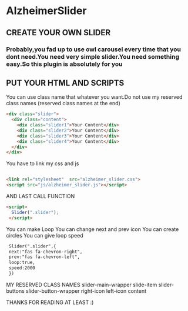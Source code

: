 # AlzheimerSlider
## CREATE YOUR OWN SLIDER 

### Probably,you fad up to use owl carousel every time that you dont need.You need very simple slider.You need something easy.So this plugin is absolutely for you

## PUT YOUR HTML AND SCRIPTS
You can use class name that whatever you want.Do not use my reserved class names (reserved class names at the end)

```html
<div class="slider">
  <div class="content">
    <div class="slider1">Your Content</div>
    <div class="slider2">Your Content</div>    
    <div class="slider3">Your Content</div>    
    <div class="slider4">Your Content</div>    
  </div>
</div>
```


You have to link my css and js

```html

<link rel="stylesheet"  src="alzheimer_slider.css">
<script src="js/alzheimer_slider.js"></script>

```



AND LAST CALL FUNCTION



```html
<script>
  Slider(".slider");
 </script>

```

 
 
 
 You can make Loop
 You can change next and prev icon
 You can create circles
 You can give loop speed

```html
 Slider(".slider",{
 next:"fas fa-chevron-right",
 prev:"fas fa-chevron-left",
 loop:true,
 speed:2000
 })
```
 
 
 MY RESERVED CLASS NAMES
 slider-main-wrapper
 slide-item
 slider-buttons
 slider-button-wrapper
 right-icon
 left-icon
 content
 
 
 
 THANKS FOR READING AT LEAST :)
